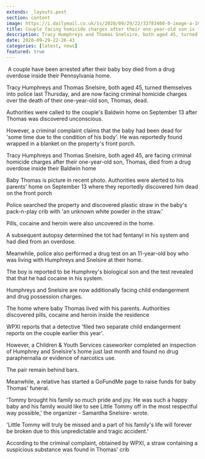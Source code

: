 ```yaml
---
extends: _layouts.post
section: content
image: https://i.dailymail.co.uk/1s/2020/09/29/22/33783460-0-image-a-10_1601414765577.jpg 
title: Couple facing homicide charges after their one-year-old son is found DEAD from a drug overdose 
description: Tracy Humphreys and Thomas Snelsire, both aged 45, turned themselves into police last Thursday after police discovered their baby boy dead on the front porch of their Baldwin home. 
date: 2020-09-29-22-26-43 
categories: [latest, news] 
featured: true 
--- 
```

 A couple have been arrested after their baby boy died from a drug overdose inside their Pennsylvania home. 

Tracy Humphreys and Thomas Snelsire, both aged 45, turned themselves into police last Thursday, and are now facing criminal homicide charges over the death of their one-year-old son, Thomas, dead. 

Authorities were called to the couple's Baldwin home on September 13 after Thomas was discovered unconscious. 

However, a criminal complaint claims that the baby had been dead for 'some time due to the condition of his body'. He was reportedly found wrapped in a blanket on the property's front porch. 

Tracy Humphreys and Thomas Snelsire, both aged 45, are facing criminal homicide charges after their one-year-old son, Thomas, died from a drug overdose inside their Baldwin home

Baby Thomas is picture in recent photo. Authorities were alerted to his parents' home on September 13 where they reportedly discovered him dead on the front porch 

Police searched the property and discovered plastic straw in the baby's pack-n-play crib with 'an unknown white powder in the straw.' 

Pills, cocaine and heroin were also uncovered in the home. 

A subsequent autopsy determined the tot had fentanyl in his system and had died from an overdose.  

Meanwhile, police also performed a drug test on an 11-year-old boy who was living with Humphreys and Snelsire at their home. 

The boy is reported to be Humphrey's biological son and the test revealed that that he had cocaine in his system. 

Humphreys and Snelsire are now additionally facing child endangerment and drug possession charges. 

The home where baby Thomas lived with his parents. Authorities discovered pills, cocaine and heroin inside the residence 

WPXI reports that a detective 'filed two separate child endangerment reports on the couple earlier this year'. 

However, a Children & Youth Services caseworker completed an inspection of Humphrey and Snelsire's home just last month and found no drug paraphernalia or evidence of narcotics use. 

The pair remain behind bars. 

Meanwhile, a relative has started a GoFundMe page to raise funds for baby Thomas' funeral. 

'Tommy brought his family so much pride and joy. He was such a happy baby and his family would like to see Little Tommy off in the most respectful way possible,' the organizer - Samantha Snelsire- wrote. 

'Little Tommy will truly be missed and a part of his family's life will forever be broken due to this unpredictable and tragic accident.'

According to the criminal complaint, obtained by WPXI, a straw containing a suspicious substance was found in Thomas' crib 

